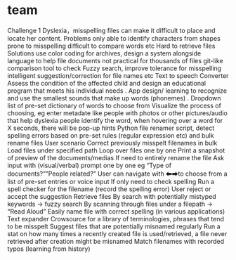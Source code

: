# team
Challenge 1 Dyslexia，misspelling files can make it difficult to place and locate her content. Problems only able to identify characters from shapes prone to misspelling difficult to compare words etc Hard to retrieve files Solutions use color coding for archives, design a system alongside language to help file documents not practical for thousands of files git-like comparison tool to check Fuzzy search, improve tolerance for misspelling intelligent suggestion/correction for file names etc Text to speech Converter Assess the condition of the affected child and design an educational program that meets his individual needs . App design/ learning to recognize and use the smallest sounds that make up words (phonemes) . Dropdown list of pre-set dictionary of words to choose from Visualize the process of choosing, eg enter metadate like people with photos or other pictures/audio that help dyslexia people identify the word, when hovering over a word for X seconds, there will be pop-up hints Python file renamer script, detect spelling errors based on pre-set rules (regular expression etc) and bulk rename files User scenario Correct previously misspelt filenames in bulk Load files under specified path Loop over files one by one Print a snapshot of preview of the documents/medias If need to entirely rename the file Ask input with (visual/verbal) prompt one by one eg “Type of documents?””People related?” User can navigate with ⬅➡to choose from a list of pre-set entries or voice input If only need to check spelling Run a spell checker for the filename (record the spelling error) User reject or accept the suggestion Retrieve files By search with potentially mistyped keywords -> fuzzy search By scanning through files under a filepath -> “Read Aloud” Easily name file with correct spelling (in various applications) Text expander Crowsource for a library of terminologies, phrases that tend to be misspelt Suggest files that are potentially misnamed regularly Run a stat on how many times a recently created file is used/retrieved, a file never retrieved after creation might be misnamed Match filenames with recorded typos (learning from history)
